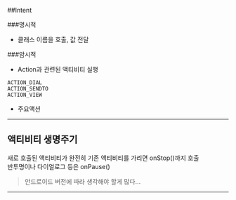 ##Intent

###명시적
- 클래스 이름을 호출, 값 전달

###암시적
- Action과 관련된 액티비티 실행

```
ACTION_DIAL
ACTION_SENDTO  
ACTION_VIEW
```

- 주요액션


---

## 액티비티 생명주기
새로 호출된 액티비티가 완전히 기존 액티비티를 가리면 onStop()까지 호출  
반투명이나 다이얼로그 등은 onPause()

> 안드로이드 버전에 따라 생각해야 할게 많다...

---
